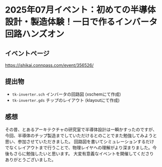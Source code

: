 # 2025年07月イベント：初めての半導体設計・製造体験！一日で作るインバータ回路ハンズオン

## イベントページ
https://ishikai.connpass.com/event/356526/

## 提出物
 - `tk-inverter.sch` インバータの回路図 (xschemにて作成)
 - `tk-inverter.gds` チップのレイアウト (klayoutにて作成)

## 感想
その昔、とあるアーキテクチャの研究室で半導体設計は一瞬かすったのですが、今回、半導体のチップ製造までしていただけるとのことでまた勉強してみようと思い、参加させていただきました。
回路図を書いてシミュレーションするだけでなくレイアウトまで行うことで、物理レイヤへの理解がより深まりました。今後もさらに勉強したいと思います。
大変有意義なイベントを開催してくださりありがとうございました。
